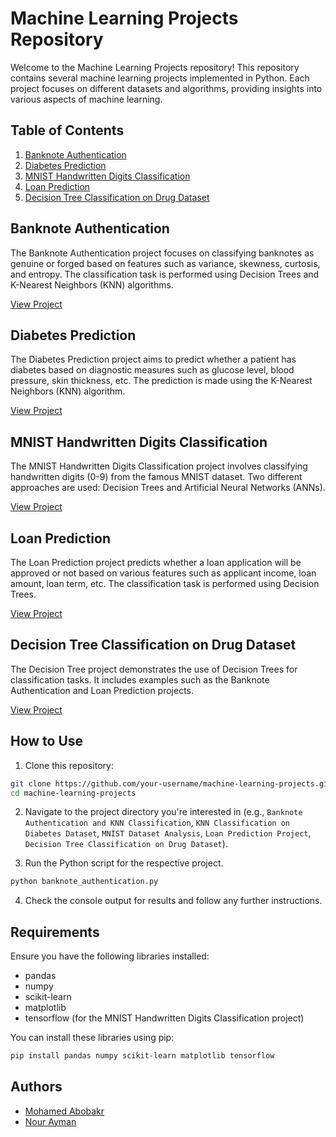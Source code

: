 # Machine Learning Projects Repository

Welcome to the Machine Learning Projects repository! This repository contains several machine learning projects implemented in Python. Each project focuses on different datasets and algorithms, providing insights into various aspects of machine learning.

## Table of Contents

1. [Banknote Authentication](#banknote-authentication)
2. [Diabetes Prediction](#diabetes-prediction)
3. [MNIST Handwritten Digits Classification](#mnist-handwritten-digits-classification)
4. [Loan Prediction](#loan-prediction)
5. [Decision Tree Classification on Drug Dataset](#decision-tree)

## Banknote Authentication

The Banknote Authentication project focuses on classifying banknotes as genuine or forged based on features such as variance, skewness, curtosis, and entropy. The classification task is performed using Decision Trees and K-Nearest Neighbors (KNN) algorithms.

[View Project](https://github.com/bakar10/MachineLearning/blob/main/Banknote%20Authentication%20and%20KNN%20Classification)

## Diabetes Prediction

The Diabetes Prediction project aims to predict whether a patient has diabetes based on diagnostic measures such as glucose level, blood pressure, skin thickness, etc. The prediction is made using the K-Nearest Neighbors (KNN) algorithm.

[View Project](https://github.com/bakar10/MachineLearning/tree/main/KNN%20Classification%20on%20Diabetes%20Dataset)

## MNIST Handwritten Digits Classification

The MNIST Handwritten Digits Classification project involves classifying handwritten digits (0-9) from the famous MNIST dataset. Two different approaches are used: Decision Trees and Artificial Neural Networks (ANNs).

[View Project](https://github.com/bakar10/MachineLearning/tree/main/MNIST%20Dataset%20Analysis)

## Loan Prediction

The Loan Prediction project predicts whether a loan application will be approved or not based on various features such as applicant income, loan amount, loan term, etc. The classification task is performed using Decision Trees.

[View Project](https://github.com/bakar10/MachineLearning/tree/main/Loan%20Prediction%20Project)

## Decision Tree Classification on Drug Dataset

The Decision Tree project demonstrates the use of Decision Trees for classification tasks. It includes examples such as the Banknote Authentication and Loan Prediction projects.

[View Project](https://github.com/bakar10/MachineLearning/tree/main/Decision%20Tree%20Classification%20on%20Drug%20Dataset)

## How to Use

1. Clone this repository:

```bash
git clone https://github.com/your-username/machine-learning-projects.git
cd machine-learning-projects
```

2. Navigate to the project directory you're interested in (e.g., `Banknote Authentication and KNN Classification`, `KNN Classification on Diabetes Dataset`, `MNIST Dataset Analysis`, `Loan Prediction Project`, `Decision Tree Classification on Drug Dataset`).

3. Run the Python script for the respective project.

```bash
python banknote_authentication.py
```

4. Check the console output for results and follow any further instructions.

## Requirements

Ensure you have the following libraries installed:

- pandas
- numpy
- scikit-learn
- matplotlib
- tensorflow (for the MNIST Handwritten Digits Classification project)

You can install these libraries using pip:

```bash
pip install pandas numpy scikit-learn matplotlib tensorflow
```
  ## Authors

- [Mohamed Abobakr](https://github.com/bakar10)
- [Nour Ayman](https://github.com/NourAlaassarr)

